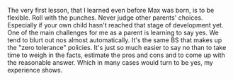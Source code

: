 The very first lesson, that I learned even before Max was born, is to be flexible. Roll with the punches. Never judge other parents' choices. Especially if your own child hasn't reached that stage of development yet.One of the main challenges for me as a parent is learning to say yes. We tend to blurt out nos almost automatically. It's the same BS that makes up the "zero tolerance" policies. It's just so much easier to say no than to take time to weigh in the facts, estimate the pros and cons and to come up with the reasonable answer. Which in many cases would turn to be yes, my experience shows.
